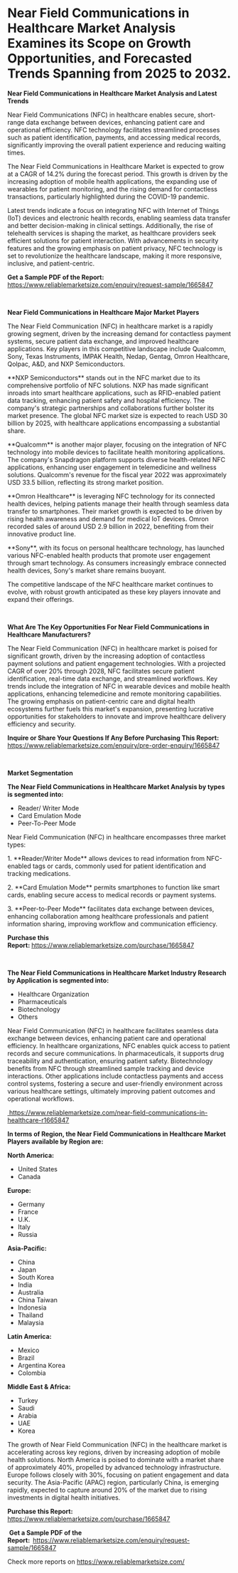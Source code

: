 <p><h1>Near Field Communications in Healthcare Market Analysis Examines its Scope on Growth Opportunities, and Forecasted Trends Spanning from 2025 to 2032.</h1></p><p><strong>Near Field Communications in Healthcare Market Analysis and Latest Trends</strong></p>
<p><p>Near Field Communications (NFC) in healthcare enables secure, short-range data exchange between devices, enhancing patient care and operational efficiency. NFC technology facilitates streamlined processes such as patient identification, payments, and accessing medical records, significantly improving the overall patient experience and reducing waiting times. </p><p>The Near Field Communications in Healthcare Market is expected to grow at a CAGR of 14.2% during the forecast period. This growth is driven by the increasing adoption of mobile health applications, the expanding use of wearables for patient monitoring, and the rising demand for contactless transactions, particularly highlighted during the COVID-19 pandemic. </p><p>Latest trends indicate a focus on integrating NFC with Internet of Things (IoT) devices and electronic health records, enabling seamless data transfer and better decision-making in clinical settings. Additionally, the rise of telehealth services is shaping the market, as healthcare providers seek efficient solutions for patient interaction. With advancements in security features and the growing emphasis on patient privacy, NFC technology is set to revolutionize the healthcare landscape, making it more responsive, inclusive, and patient-centric.</p></p>
<p><strong>Get a Sample PDF of the Report:&nbsp;</strong> <a href="https://www.reliablemarketsize.com/enquiry/request-sample/1665847?utm_campaign=2439&utm_medium=2&utm_source=Github&utm_content=ia&utm_term=11032025&utm_id=near-field-communications-in-healthcare">https://www.reliablemarketsize.com/enquiry/request-sample/1665847</a></p>
<p>&nbsp;</p>
<p><strong>Near Field Communications in Healthcare Major Market Players</strong></p>
<p><p>The Near Field Communication (NFC) in healthcare market is a rapidly growing segment, driven by the increasing demand for contactless payment systems, secure patient data exchange, and improved healthcare applications. Key players in this competitive landscape include Qualcomm, Sony, Texas Instruments, IMPAK Health, Nedap, Gentag, Omron Healthcare, Qolpac, A&D, and NXP Semiconductors.</p><p>**NXP Semiconductors** stands out in the NFC market due to its comprehensive portfolio of NFC solutions. NXP has made significant inroads into smart healthcare applications, such as RFID-enabled patient data tracking, enhancing patient safety and hospital efficiency. The company's strategic partnerships and collaborations further bolster its market presence. The global NFC market size is expected to reach USD 30 billion by 2025, with healthcare applications encompassing a substantial share.</p><p>**Qualcomm** is another major player, focusing on the integration of NFC technology into mobile devices to facilitate health monitoring applications. The company's Snapdragon platform supports diverse health-related NFC applications, enhancing user engagement in telemedicine and wellness solutions. Qualcomm's revenue for the fiscal year 2022 was approximately USD 33.5 billion, reflecting its strong market position.</p><p>**Omron Healthcare** is leveraging NFC technology for its connected health devices, helping patients manage their health through seamless data transfer to smartphones. Their market growth is expected to be driven by rising health awareness and demand for medical IoT devices. Omron recorded sales of around USD 2.9 billion in 2022, benefiting from their innovative product line.</p><p>**Sony**, with its focus on personal healthcare technology, has launched various NFC-enabled health products that promote user engagement through smart technology. As consumers increasingly embrace connected health devices, Sony's market share remains buoyant.</p><p>The competitive landscape of the NFC healthcare market continues to evolve, with robust growth anticipated as these key players innovate and expand their offerings.</p></p>
<p>&nbsp;</p>
<p><strong>What Are The Key Opportunities For Near Field Communications in Healthcare Manufacturers?</strong></p>
<p><p>The Near Field Communication (NFC) in healthcare market is poised for significant growth, driven by the increasing adoption of contactless payment solutions and patient engagement technologies. With a projected CAGR of over 20% through 2028, NFC facilitates secure patient identification, real-time data exchange, and streamlined workflows. Key trends include the integration of NFC in wearable devices and mobile health applications, enhancing telemedicine and remote monitoring capabilities. The growing emphasis on patient-centric care and digital health ecosystems further fuels this market's expansion, presenting lucrative opportunities for stakeholders to innovate and improve healthcare delivery efficiency and security.</p></p>
<p><strong>Inquire or Share Your Questions If Any Before Purchasing This Report:</strong> <a href="https://www.reliablemarketsize.com/enquiry/pre-order-enquiry/1665847?utm_campaign=2439&utm_medium=2&utm_source=Github&utm_content=ia&utm_term=11032025&utm_id=near-field-communications-in-healthcare">https://www.reliablemarketsize.com/enquiry/pre-order-enquiry/1665847</a></p>
<p>&nbsp;</p>
<p><strong>Market Segmentation</strong></p>
<p><strong>The Near Field Communications in Healthcare Market Analysis by types is segmented into:</strong></p>
<p><ul><li>Reader/ Writer Mode</li><li>Card Emulation Mode</li><li>Peer-To-Peer Mode</li></ul></p>
<p><p>Near Field Communication (NFC) in healthcare encompasses three market types: </p><p>1. **Reader/Writer Mode** allows devices to read information from NFC-enabled tags or cards, commonly used for patient identification and tracking medications.</p><p>  </p><p>2. **Card Emulation Mode** permits smartphones to function like smart cards, enabling secure access to medical records or payment systems.</p><p>3. **Peer-to-Peer Mode** facilitates data exchange between devices, enhancing collaboration among healthcare professionals and patient information sharing, improving workflow and communication efficiency.</p></p>
<p><strong>Purchase this Report:&nbsp;</strong><a href="https://www.reliablemarketsize.com/purchase/1665847?utm_campaign=2439&utm_medium=2&utm_source=Github&utm_content=ia&utm_term=11032025&utm_id=near-field-communications-in-healthcare">https://www.reliablemarketsize.com/purchase/1665847</a></p>
<p>&nbsp;</p>
<p><strong>The Near Field Communications in Healthcare Market Industry Research by Application is segmented into:</strong></p>
<p><ul><li>Healthcare Organization</li><li>Pharmaceuticals</li><li>Biotechnology</li><li>Others</li></ul></p>
<p><p>Near Field Communication (NFC) in healthcare facilitates seamless data exchange between devices, enhancing patient care and operational efficiency. In healthcare organizations, NFC enables quick access to patient records and secure communications. In pharmaceuticals, it supports drug traceability and authentication, ensuring patient safety. Biotechnology benefits from NFC through streamlined sample tracking and device interactions. Other applications include contactless payments and access control systems, fostering a secure and user-friendly environment across various healthcare settings, ultimately improving patient outcomes and operational workflows.</p></p>
<p><a href="https://www.reliablemarketsize.com/near-field-communications-in-healthcare-r1665847?utm_campaign=2439&utm_medium=2&utm_source=Github&utm_content=ia&utm_term=11032025&utm_id=near-field-communications-in-healthcare">&nbsp;https://www.reliablemarketsize.com/near-field-communications-in-healthcare-r1665847</a></p>
<p><strong>In terms of Region, the Near Field Communications in Healthcare Market Players available by Region are:</strong></p>
<p>
    <p> <strong> North America: </strong>
        <ul>
            <li>United States</li>
            <li>Canada</li>
        </ul>
        </p> 
    <p> <strong> Europe: </strong>
        <ul>
            <li>Germany</li>
            <li>France</li>
            <li>U.K.</li>
            <li>Italy</li>
            <li>Russia</li>
        </ul>
        </p> 
    <p> <strong> Asia-Pacific: </strong>
        <ul>
            <li>China</li>
            <li>Japan</li>
            <li>South Korea</li>
            <li>India</li>
            <li>Australia</li>
            <li>China Taiwan</li>
            <li>Indonesia</li>
            <li>Thailand</li>
            <li>Malaysia</li>
        </ul>
        </p> 
    <p> <strong> Latin America: </strong>
        <ul>
            <li>Mexico</li>
            <li>Brazil</li>
            <li>Argentina Korea</li>
            <li>Colombia</li>
        </ul>
        </p> 
    <p> <strong> Middle East & Africa: </strong>
        <ul>
            <li>Turkey</li>
            <li>Saudi</li>
            <li>Arabia</li>
            <li>UAE</li>
            <li>Korea</li>
        </ul>
    </p>
    </p>
<p><p>The growth of Near Field Communication (NFC) in the healthcare market is accelerating across key regions, driven by increasing adoption of mobile health solutions. North America is poised to dominate with a market share of approximately 40%, propelled by advanced technology infrastructure. Europe follows closely with 30%, focusing on patient engagement and data security. The Asia-Pacific (APAC) region, particularly China, is emerging rapidly, expected to capture around 20% of the market due to rising investments in digital health initiatives.</p></p>
<p><strong>Purchase this Report: </strong><a href="https://www.reliablemarketsize.com/purchase/1665847?utm_campaign=2439&utm_medium=2&utm_source=Github&utm_content=ia&utm_term=11032025&utm_id=near-field-communications-in-healthcare">https://www.reliablemarketsize.com/purchase/1665847</a></p>
<p>&nbsp;<strong>Get a Sample PDF of the Report:&nbsp;&nbsp;</strong><a href="https://www.reliablemarketsize.com/enquiry/request-sample/1665847?utm_campaign=2439&utm_medium=2&utm_source=Github&utm_content=ia&utm_term=11032025&utm_id=near-field-communications-in-healthcare">https://www.reliablemarketsize.com/enquiry/request-sample/1665847</a></p>
<p><strong></strong></p>
<p>Check more reports on <a href="https://www.reliablemarketsize.com/?utm_campaign=2439&utm_medium=2&utm_source=Github&utm_content=ia&utm_term=11032025&utm_id=near-field-communications-in-healthcare">https://www.reliablemarketsize.com/</a></p>